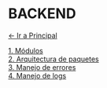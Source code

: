 # BACKEND

[← Ir a Principal](./../../../README.md)

[1. Módulos](./modules/README.md) <br>
[2. Arquitectura de paquetes](./packages/README.md) <br>
[3. Manejo de errores](./errors/README.md) <br>
[4. Manejo de logs](./logging/README.md) <br>
